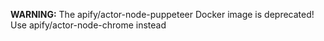 **WARNING:** The apify/actor-node-puppeteer Docker image is deprecated! Use apify/actor-node-chrome instead
